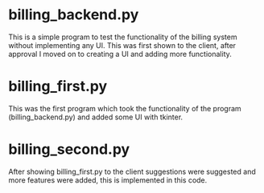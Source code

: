 # billing_backend.py

This is a simple program to test the functionality of the billing system without implementing any UI. This was first shown to the client, after approval I moved on to creating 
a UI and adding more functionality.

# billing_first.py

This was the first program which took the functionality of the program (billing_backend.py) and added some UI with tkinter.

# billing_second.py

After showing billing_first.py to the client suggestions were suggested and more features were added, this is implemented in this code.

